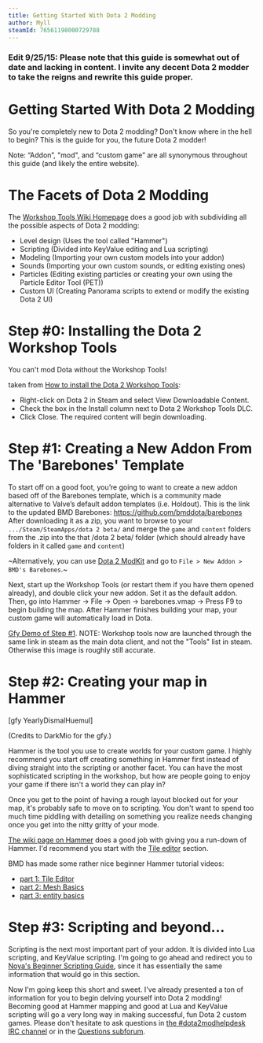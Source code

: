 ```yaml
---
title: Getting Started With Dota 2 Modding
author: Myll
steamId: 76561198000729788
---
```


### Edit 9/25/15: Please note that this guide is somewhat out of date and lacking in content. I invite any decent Dota 2 modder to take the reigns and rewrite this guide proper.

# Getting Started With Dota 2 Modding

So you're completely new to Dota 2 modding? Don't know where in the hell to begin? This is the guide for you, the future Dota 2 modder!

Note: “Addon”, "mod", and “custom game” are all synonymous throughout this guide (and likely the entire website).

# The Facets of Dota 2 Modding

The [Workshop Tools Wiki Homepage](https://developer.valvesoftware.com/wiki/Dota_2_Workshop_Tools) does a good job with subdividing all the possible aspects of Dota 2 modding:

* Level design (Uses the tool called "Hammer")
* Scripting (Divided into KeyValue editing and Lua scripting)
* Modeling (Importing your own custom models into your addon)
* Sounds (Importing your own custom sounds, or editing existing ones)
* Particles (Editing existing particles or creating your own using the Particle Editor Tool (PET))
* Custom UI (Creating Panorama scripts to extend or modify the existing Dota 2 UI)

# Step #0: Installing the Dota 2 Workshop Tools

You can't mod Dota without the Workshop Tools!

taken from [How to install the Dota 2 Workshop Tools](https://developer.valvesoftware.com/wiki/Dota_2_Workshop_Tools/Installing_and_Launching_Tools):

* Right-click on Dota 2 in Steam and select View Downloadable Content.
* Check the box in the Install column next to Dota 2 Workshop Tools DLC.
* Click Close. The required content will begin downloading.

# Step #1: Creating a New Addon From The 'Barebones' Template

To start off on a good foot, you’re going to want to create a new addon based off of the Barebones template, which is a community made alternative to Valve’s default addon templates (i.e. Holdout). This is the link to the updated BMD Barebones: https://github.com/bmddota/barebones <br> After downloading it as a zip, you want to browse to your `.../Steam/SteamApps/dota 2 beta/` and merge the `game` and `content` folders from the .zip into the that /dota 2 beta/ folder (which should already have folders in it called `game` and `content`)

~Alternatively, you can use [Dota 2 ModKit](https://github.com/Myll/Dota-2-ModKit/releases) and go to `File > New Addon > BMD's Barebones`.~

Next, start up the Workshop Tools (or restart them if you have them opened already), and double click your new addon. Set it as the default addon. Then, go into Hammer -> File -> Open -> barebones.vmap -> Press F9 to begin building the map. After Hammer finishes building your map, your custom game will automatically load in Dota. 

[Gfy Demo of Step #1](http://gfycat.com/NarrowIncredibleBongo). NOTE: Workshop tools now are launched through the same link in steam as the main dota client, and not the "Tools" list in steam. Otherwise this image is roughly still accurate.

# Step #2: Creating your map in Hammer

[gfy YearlyDismalHuemul]

(Credits to DarkMio for the gfy.)

Hammer is the tool you use to create worlds for your custom game. I highly recommend you start off creating something in Hammer first instead of diving straight into the scripting or another facet. You can have the most sophisticated scripting in the workshop, but how are people going to enjoy your game if there isn't a world they can play in?

Once you get to the point of having a rough layout blocked out for your map, it's probably safe to move on to scripting. You don't want to spend too much time piddling with detailing on something you realize needs changing once you get into the nitty gritty of your mode.

[The wiki page on Hammer](https://developer.valvesoftware.com/wiki/Dota_2_Workshop_Tools/Level_Design) does a good job with giving you a run-down of Hammer. I'd recommend you start with the [Tile editor](https://developer.valvesoftware.com/wiki/Dota_2_Workshop_Tools/Level_Design/Tile_Editor_Basics) section.

BMD has made some rather nice beginner Hammer tutorial videos:

* [part 1: Tile Editor](https://www.youtube.com/watch?v=GMvmdnNM6Sc)
* [part 2: Mesh Basics](https://www.youtube.com/watch?v=grLUv2hUDRY)
* [part 3: entity basics](https://www.youtube.com/watch?v=ln3ep-k__dk)

# Step #3: Scripting and beyond...

Scripting is the next most important part of your addon. It is divided into Lua scripting, and KeyValue scripting. I'm going to go ahead and redirect you to [Noya's Beginner Scripting Guide](/articles/beginners-guide-to-dota-scripting), since it has essentially the same information that would go in this section. 

Now I'm going keep this short and sweet. I've already presented a ton of information for you to begin delving yourself into Dota 2 modding! Becoming good at Hammer mapping and good at Lua and KeyValue scripting will go a very long way in making successful, fun Dota 2 custom games. Please don't hesitate to ask questions in [the #dota2modhelpdesk IRC channel](https://moddota.com/forums/chat) or in the [Questions subforum](https://moddota.com/forums/categories/development).